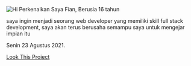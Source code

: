 <div><img style="float:left;" src="https://gchan1319.github.io/img/gw.jpg"><p style="">Hi Perkenalkan Saya Fian, Berusia 16 tahun</p></div>
<p>saya ingin menjadi seorang web developer yang memiliki skill full stack development, saya akan terus berusaha semampu saya untuk mengejar impian itu</p>
<p>Senin 23 Agustus 2021.</p>
<a href="https://gchan1319.github.io">Look This Project</a>
